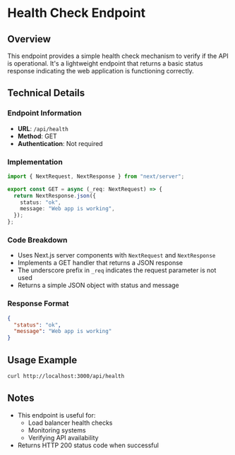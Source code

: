 # Health Check Endpoint

## Overview
This endpoint provides a simple health check mechanism to verify if the API is operational. It's a lightweight endpoint that returns a basic status response indicating the web application is functioning correctly.

## Technical Details

### Endpoint Information
- **URL**: `/api/health`
- **Method**: GET
- **Authentication**: Not required

### Implementation
```typescript
import { NextRequest, NextResponse } from "next/server";

export const GET = async (_req: NextRequest) => {
  return NextResponse.json({
    status: "ok",
    message: "Web app is working",
  });
};
```

### Code Breakdown
- Uses Next.js server components with `NextRequest` and `NextResponse`
- Implements a GET handler that returns a JSON response
- The underscore prefix in `_req` indicates the request parameter is not used
- Returns a simple JSON object with status and message

### Response Format
```json
{
  "status": "ok",
  "message": "Web app is working"
}
```

## Usage Example
```bash
curl http://localhost:3000/api/health
```

## Notes
- This endpoint is useful for:
  - Load balancer health checks
  - Monitoring systems
  - Verifying API availability
- Returns HTTP 200 status code when successful